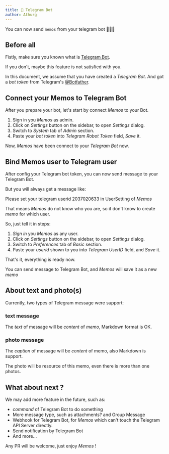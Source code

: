 ```yaml
---
title: 🤖️ Telegram Bot
author: Athurg
---
```


You can now send `memos` from your telegram bot 🎉🎉🎉

## Before all

Fistly, make sure you known what is [Telegram Bot](https://core.telegram.org/bots).

If you don't, maybe this feature is not satisfied with you.

In this document, we assume that you have created a _Telegram Bot_.
And got a _bot token_ from Telegram's [@Botfather](https://t.me/botfather).

## Connect your Memos to Telegram Bot

After you prepare your bot, let's start by connect _Memos_ to your Bot.

1. Sign in you _Memos_ as admin.
2. Click on _Settings_ button on the sidebar, to open _Settings_ dialog.
3. Switch to _System_ tab of _Admin_ section.
4. Paste your _bot token_ into _Telegram Robot Token_ field, _Save_ it.

Now, _Memos_ have been connect to your _Telegram Bot_ now.

## Bind Memos user to Telegram user

After config your Telegram bot token, you can now send message to your Telegram Bot.

But you will always get a message like:

Please set your telegram userid 2037020633 in UserSetting of _Memos_

That means _Memos_ do not know who you are, so it don't know to create _memo_ for which user.

So, just tell it in steps:

1. _Sign in_ you _Memos_ as any user.
2. Click on _Settings_ button on the sidebar, to open _Settings_ dialog.
3. Switch to _Preferences_ tab of _Basic_ section.
4. Paste your _userid_ shown to you into _Telegram UserID_ field, and _Save_ it.

That's it, everything is ready now.

You can send message to Telegram Bot, and _Memos_ will save it as a new _memo_

## About text and photo(s)

Currently, two types of Telegram message were support:

### text message

The _text_ of message will be _content_ of _memo_, Markdown format is OK.

### photo message

The _caption_ of message will be _content_ of memo, also Markdown is support.

The photo will be resource of this memo, even there is more than one photos.

## What about next ?

We may add more feature in the future, such as:

- _command_ of Telegram Bot to do something
- More message type, such as attachments? and Group Message
- Webhook for Telegram Bot, for _Memos_ which can't touch the Telegram API Server directly.
- Send notification by Telegram Bot
- And more...

Any PR will be welcome, just enjoy _Memos_ !
